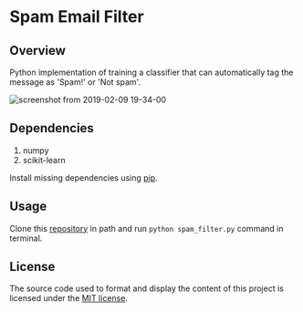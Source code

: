 # Spam Email Filter

## Overview
Python implementation of training a classifier that can automatically tag the message as 'Spam!' or 'Not spam'.

![screenshot from 2019-02-09 19-34-00](https://user-images.githubusercontent.com/13174970/52523022-bc82cb80-2cb2-11e9-82a2-eeea2d8b3fe5.png)


## Dependencies
1. numpy
2. scikit-learn

Install missing dependencies using [pip](https://pypi.org/project/pip/).


## Usage
Clone this [repository](https://github.com/harishrb/Haberman-Cancer-Survival-EDA) in path and run ``python spam_filter.py`` command in terminal.



## License
The source code used to format and display the content of this project is licensed under the [MIT license](https://opensource.org/licenses/mit-license.php).
